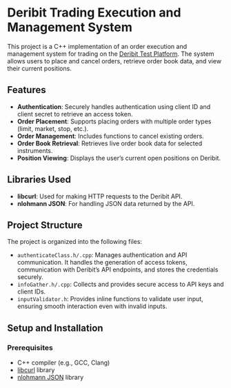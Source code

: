 # Deribit Trading Execution and Management System

This project is a C++ implementation of an order execution and management system for trading on the [Deribit Test Platform](https://test.deribit.com/). The system allows users to place and cancel orders, retrieve order book data, and view their current positions. 

## Features

- **Authentication**: Securely handles authentication using client ID and client secret to retrieve an access token.
- **Order Placement**: Supports placing orders with multiple order types (limit, market, stop, etc.).
- **Order Management**: Includes functions to cancel existing orders.
- **Order Book Retrieval**: Retrieves live order book data for selected instruments.
- **Position Viewing**: Displays the user’s current open positions on Deribit.

## Libraries Used

- **libcurl**: Used for making HTTP requests to the Deribit API.
- **nlohmann JSON**: For handling JSON data returned by the API.

## Project Structure

The project is organized into the following files:

- `authenticateClass.h/.cpp`: Manages authentication and API communication. It handles the generation of access tokens, communication with Deribit’s API endpoints, and stores the credentials securely.
- `infoGather.h/.cpp`: Collects and provides secure access to API keys and client IDs.
- `inputValidator.h`: Provides inline functions to validate user input, ensuring smooth interaction even with invalid inputs.

## Setup and Installation

### Prerequisites

- C++ compiler (e.g., GCC, Clang)
- [libcurl](https://curl.se/libcurl/) library
- [nlohmann JSON](https://github.com/nlohmann/json) library


